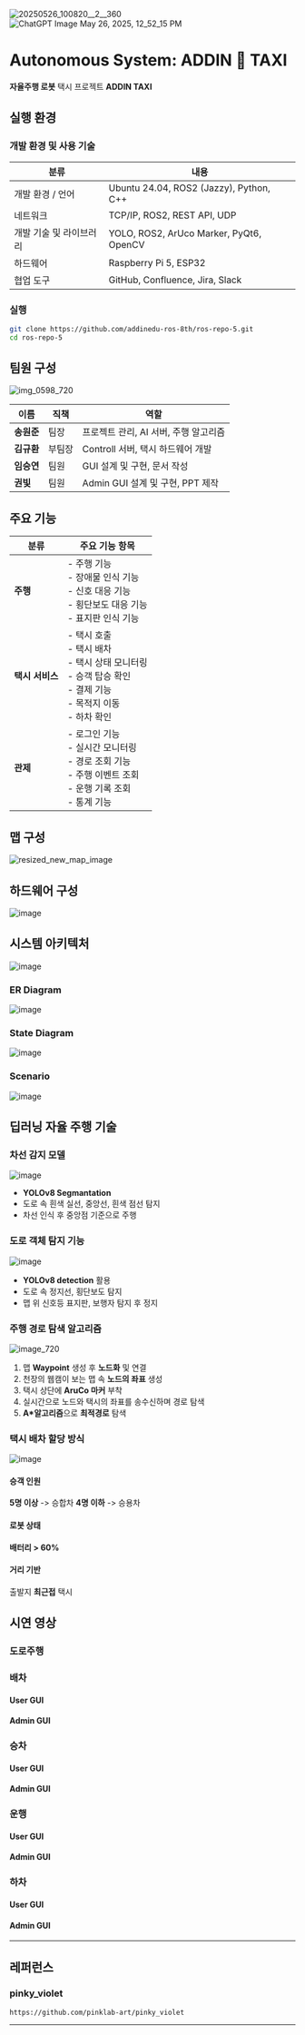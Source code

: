 ![20250526_100820__2__360](https://github.com/user-attachments/assets/61f33401-ac21-4a89-92ce-3d21c58e2acc)
![ChatGPT Image May 26, 2025, 12_52_15 PM](https://github.com/user-attachments/assets/8262538f-89b0-4234-9d2d-c3a225c73910)


# **Autonomous System: ADDIN 🚖 TAXI**



**자율주행 로봇** 택시 프로젝트 **ADDIN TAXI**



## 실행 환경 



### 개발 환경 및 사용 기술

| 분류                   | 내용                                                                 |
|------------------------|----------------------------------------------------------------------|
| 개발 환경 / 언어       | Ubuntu 24.04, ROS2 (Jazzy), Python, C++                              |
| 네트워크               | TCP/IP, ROS2, REST API, UDP                                          |
| 개발 기술 및 라이브러리 | YOLO, ROS2, ArUco Marker, PyQt6, OpenCV                              |
| 하드웨어               | Raspberry Pi 5, ESP32                                                |
| 협업 도구              | GitHub, Confluence, Jira, Slack                                      |



### 실행 


```bash
git clone https://github.com/addinedu-ros-8th/ros-repo-5.git
cd ros-repo-5
```



## 팀원 구성 

![img_0598_720](https://github.com/user-attachments/assets/dcc011fb-e212-46aa-b757-7aa63b7eb8c5)

| 이름      |직책            | 역할                                                              |
|----------|--------------|----------------------------------------------------------------------|
|**송원준**     |  팀장         | 프로젝트 관리, AI 서버, 주행 알고리즘   |
|**김규환**    |  부팀장       | Controll 서버, 택시 하드웨어 개발     |
| **임승연** | 팀원       | GUI 설계 및 구현, 문서 작성           |
| **권빛**  | 팀원      |Admin GUI 설계 및 구현, PPT 제작       |





## 주요 기능 


| 분류       | 주요 기능 항목 |
|------------|----------------|
| **주행**    | - 주행 기능<br>- 장애물 인식 기능<br>- 신호 대응 기능<br>- 횡단보도 대응 기능<br>- 표지판 인식 기능 |
| **택시 서비스** | - 택시 호출<br>- 택시 배차<br>- 택시 상태 모니터링<br>- 승객 탑승 확인<br>- 결제 기능<br>- 목적지 이동<br>- 하차 확인 |
| **관제**    | - 로그인 기능<br>- 실시간 모니터링<br>- 경로 조회 기능<br>- 주행 이벤트 조회<br>- 운행 기록 조회<br>- 통계 기능 |






## 맵 구성 
![resized_new_map_image](https://github.com/user-attachments/assets/83374665-4ebb-4d8b-8f70-051cb18f922a)


## 하드웨어 구성


![image](https://github.com/user-attachments/assets/03cc7b37-cff1-4342-962a-4808ec283f3c)






## 시스템 아키텍처

![image](https://github.com/user-attachments/assets/92708ccb-ac1b-48c2-bd47-dd7078b3ebec)



###  ER Diagram

![image](https://github.com/user-attachments/assets/da6ef441-e304-48df-93ff-41911cb7e79d)



### State Diagram

![image](https://github.com/user-attachments/assets/15ec0a18-9d41-436a-becf-59848c2e5cb2)


### Scenario
![image](https://github.com/user-attachments/assets/365a0f81-5276-4045-b227-e21132cb264b)



## 딥러닝 자율 주행 기술 

### 차선 감지 모델 
![image](https://github.com/user-attachments/assets/4745f14b-aa7f-4d70-a0f9-a8142c6a4c42)


* **YOLOv8 Segmantation**
* 도로 속 흰색 실선, 중앙선, 흰색 점선 탐지
* 차선 인식 후 중앙점 기준으로 주행 


### 도로 객체 탐지 기능
![image](https://github.com/user-attachments/assets/055e1bd1-aa85-468d-87ac-d94e10864da7)


* **YOLOv8 detection** 활용
* 도로 속 정지선, 횡단보도 탐지
* 맵 위 신호등 표지판, 보행자 탐지 후 정지

 
### 주행 경로 탐색 알고리즘 
![image_720](https://github.com/user-attachments/assets/f7d6882e-94cb-436e-91e8-0e69036ddf39)


1. 맵 **Waypoint** 생성 후 **노드화** 및 연결
2. 천장의 웹캠이 보는 맵 속 **노드의 좌표** 생성
3. 택시 상단에 **AruCo 마커** 부착
4. 실시간으로 노드와 택시의 좌표를 송수신하며 경로 탐색
5. **A*알고리즘**으로 **최적경로** 탐색 



### 택시 배차 할당 방식 
![image](https://github.com/user-attachments/assets/7a3989a3-de0e-4f08-bb65-bd6dba94a0d0)


#### **승객 인원**
**5명 이상** -> 승합차 
**4명 이하** -> 승용차 


#### 로봇 상태 
**배터리 > 60%** 


#### 거리 기반
출발지 **최근접** 택시



## 시연 영상 

### 도로주행




### 배차 


#### User GUI 


#### Admin GUI 



### 승차 


#### User GUI 


#### Admin GUI 


### 운행 

#### User GUI 


#### Admin GUI 


### 하차 
#### User GUI 


#### Admin GUI 



------

## 레퍼런스 

### pinky_violet
```
https://github.com/pinklab-art/pinky_violet
```






------






